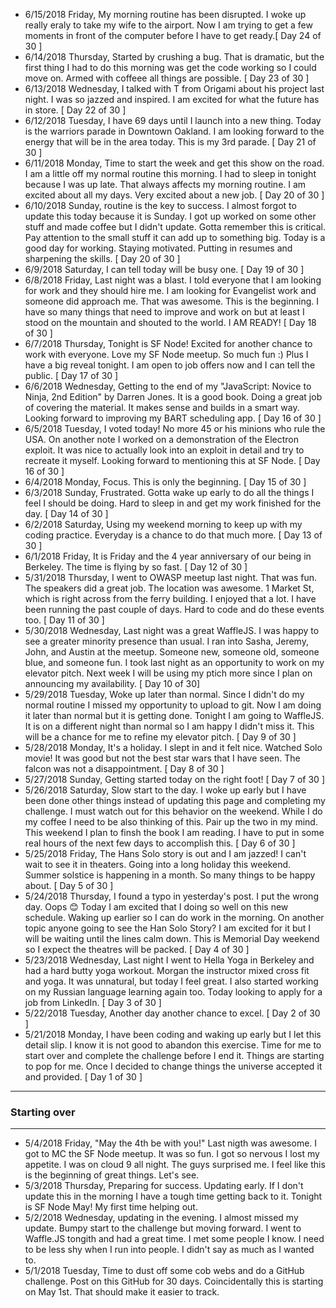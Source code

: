 - 6/15/2018 Friday, My morning routine has been disrupted. I woke up really eraly to take my wife to the airport. Now I am trying to get a few moments in front of the computer before I have to get ready.[ Day 24 of 30 ]
- 6/14/2018 Thursday, Started by crushing a bug. That is dramatic, but the first thing I had to do this morning was get the code working so I could move on. Armed with coffeee all things are possible. [ Day 23 of 30 ]
- 6/13/2018 Wednesday, I talked with T from Origami about his project last night. I was so jazzed and inspired. I am excited for what the future has in store. [ Day 22 of 30 ]
- 6/12/2018 Tuesday, I have 69 days until I launch into a new thing. Today is the warriors parade in Downtown Oakland. I am looking forward to the energy that will be in the area today. This is my 3rd parade. [ Day 21 of 30 ]
- 6/11/2018 Monday, Time to start the week and get this show on the road. I am a little off my normal routine this morning. I had to sleep in tonight because I was up late. That always affects my morning routine. I am excited about all my days. Very excited about a new job. [ Day 20 of 30 ]
- 6/10/2018 Sunday, routine is the key to success. I almost forgot to update this today because it is Sunday. I got up worked on some other stuff and made coffee but I didn't update. Gotta remember this is critical. Pay attention to the small stuff it can add up to something big. Today is a good day for working. Staying motivated. Putting in resumes and sharpening the skills. [ Day 20 of 30 ]
- 6/9/2018 Saturday, I can tell today will be busy one. [ Day 19 of 30 ]
- 6/8/2018 Friday, Last night was a blast. I told everyone that I am looking for work and they should hire me. I am looking for Evangelist work and someone did approach me. That was awesome. This is the beginning. I have so many things that need to improve and work on but at least I stood on the mountain and shouted to the world. I AM READY! [ Day 18 of 30 ]
- 6/7/2018 Thursday, Tonight is SF Node! Excited for another chance to work with everyone. Love my SF Node meetup. So much fun :) Plus I have a big reveal tonight. I am open to job offers now and I can tell the public. [ Day 17 of 30 ]
- 6/6/2018 Wednesday, Getting to the end of my "JavaScript: Novice to Ninja, 2nd Edition" by Darren Jones. It is a good book. Doing a great job of covering the material. It makes sense and builds in a smart way. Looking forward to improving my BART scheduling app. [ Day 16 of 30 ]
- 6/5/2018 Tuesday, I voted today! No more 45 or his minions who rule the USA. On another note I worked on a demonstration of the Electron exploit. It was nice to actually look into an exploit in detail and try to recreate it myself. Looking forward to mentioning this at SF Node. [ Day 16 of 30 ]
- 6/4/2018 Monday, Focus. This is only the beginning. [ Day 15 of 30 ]
- 6/3/2018 Sunday, Frustrated. Gotta wake up early to do all the things I feel I should be doing. Hard to sleep in and get my work finished for the day. [ Day 14 of 30 ]
- 6/2/2018 Saturday, Using my weekend morning to keep up with my coding practice. Everyday is a chance to do that much more. [ Day 13 of 30 ]
- 6/1/2018 Friday, It is Friday and the 4 year anniversary of our being in Berkeley. The time is flying by so fast. [ Day 12 of 30 ]
- 5/31/2018 Thursday, I went to OWASP meetup last night. That was fun. The speakers did a great job. The location was awesome. 1 Market St, which is right across from the ferry building. I enjoyed that a lot. I have been running the past couple of days. Hard to code and do these events too. [ Day 11 of 30 ]
- 5/30/2018 Wednesday, Last night was a great WaffleJS. I was happy to see a greater minority presence than usual. I ran into Sasha, Jeremy, John, and Austin at the meetup. Someone new, someone old, someone blue, and someone fun. I took last night as an opportunity to work on my elevator pitch. Next week I will be using my ptich more since I plan on announcing my availability. [ Day 10 of 30]
- 5/29/2018 Tuesday, Woke up later than normal. Since I didn't do my normal routine I missed my opportunity to upload to git. Now I am doing it later than normal but it is getting done. Tonight I am going to WaffleJS. It is on a different night than normal so I am happy I didn't miss it. This will be a chance for me to refine my elevator pitch. [ Day 9 of 30 ]
- 5/28/2018 Monday, It's a holiday. I slept in and it felt nice. Watched Solo movie! It was good but not the best star wars that I have seen. The falcon was not a disappointment. [ Day 8 of 30 ]
- 5/27/2018 Sunday, Getting started today on the right foot! [ Day 7 of 30 ]
- 5/26/2018 Saturday, Slow start to the day. I woke up early but I have been done other things instead of updating this page and completing my challenge. I must watch out for this behavior on the weekend. While I do my coffee I need to be also thinking of this. Pair up the two in my mind. This weekend I plan to finsh the book I am reading. I have to put in some real hours of the next few days to accomplish this. [ Day 6 of 30 ]
- 5/25/2018 Friday, The Hans Solo story is out and I am jazzed! I can't wait to see it in theaters. Going into a long holiday this weekend. Summer solstice is happening in a month. So many things to be happy about. [ Day 5 of 30 ]
- 5/24/2018 Thursday, I found a typo in yesterday's post. I put the wrong day. Oops :blush: Today I am excited that I doing so well on this new schedule. Waking up earlier so I can do work in the morning. On another topic anyone going to see the Han Solo Story? I am excited for it but I will be waiting until the lines calm down. This is Memorial Day weekend so I expect the theatres will be packed. [ Day 4 of 30 ]
- 5/23/2018 Wednesday, Last night I went to Hella Yoga in Berkeley and had a hard butty yoga workout. Morgan the instructor mixed cross fit and yoga. It was unnatural, but today I feel great. I also started working on my Russian language learning again too. Today looking to apply for a job from LinkedIn. [ Day 3 of 30 ]
- 5/22/2018 Tuesday, Another day another chance to excel. [ Day 2 of 30 ]
- 5/21/2018 Monday, I have been coding and waking up early but I let this detail slip. I know it is not good to abandon this exercise. Time for me to start over and complete the challenge before I end it. Things are starting to pop for me. Once I decided to change things the universe accepted it and provided. [ Day 1 of 30 ]

---

### Starting over

---

- 5/4/2018 Friday, "May the 4th be with you!" Last nigth was awesome. I got to MC the SF Node meetup. It was so fun. I got so nervous I lost my appetite. I was on cloud 9 all night. The guys surprised me. I feel like this is the beginning of great things. Let's see.
- 5/3/2018 Thursday, Preparing for success. Updating early. If I don't update this in the morning I have a tough time getting back to it. Tonight is SF Node May! My first time helping out.
- 5/2/2018 Wednesday, updating in the evening. I almost missed my update. Bumpy start to the challenge but moving forward. I went to Waffle.JS tongith and had a great time. I met some people I know. I need to be less shy when I run into people. I didn't say as much as I wanted to.
- 5/1/2018 Tuesday, Time to dust off some cob webs and do a GitHub challenge. Post on this GitHub for 30 days. Coincidentally this is starting on May 1st. That should make it easier to track.
